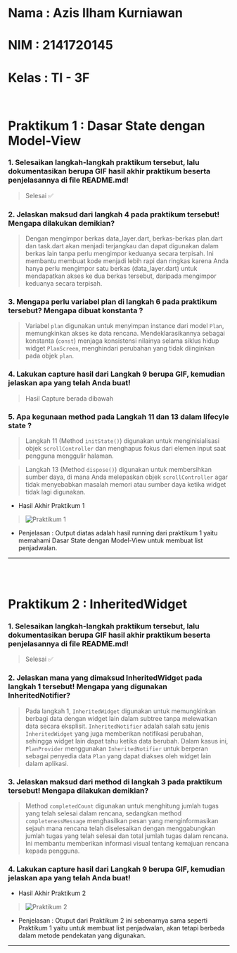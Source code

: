 # Nama : Azis Ilham Kurniawan

# NIM : 2141720145

# Kelas : TI - 3F

<br>

# Praktikum 1 : Dasar State dengan Model-View

### 1. Selesaikan langkah-langkah praktikum tersebut, lalu dokumentasikan berupa GIF hasil akhir praktikum beserta penjelasannya di file README.md!

> Selesai ✅

### 2. Jelaskan maksud dari langkah 4 pada praktikum tersebut! Mengapa dilakukan demikian?

> Dengan mengimpor berkas data_layer.dart, berkas-berkas plan.dart dan task.dart akan menjadi terjangkau dan dapat digunakan dalam berkas lain tanpa perlu mengimpor keduanya secara terpisah. Ini membantu membuat kode menjadi lebih rapi dan ringkas karena Anda hanya perlu mengimpor satu berkas (data_layer.dart) untuk mendapatkan akses ke dua berkas tersebut, daripada mengimpor keduanya secara terpisah.

### 3. Mengapa perlu variabel plan di langkah 6 pada praktikum tersebut? Mengapa dibuat konstanta ?

> Variabel `plan` digunakan untuk menyimpan instance dari model `Plan`, memungkinkan akses ke data rencana. Mendeklarasikannya sebagai konstanta (`const`) menjaga konsistensi nilainya selama siklus hidup widget `PlanScreen`, menghindari perubahan yang tidak diinginkan pada objek `plan`.

### 4. Lakukan capture hasil dari Langkah 9 berupa GIF, kemudian jelaskan apa yang telah Anda buat!

> Hasil Capture berada dibawah

### 5. Apa kegunaan method pada Langkah 11 dan 13 dalam lifecyle state ?

> Langkah 11 (Method `initState()`) digunakan untuk menginisialisasi objek `scrollController` dan menghapus fokus dari elemen input saat pengguna menggulir halaman.

> Langkah 13 (Method `dispose()`) digunakan untuk membersihkan sumber daya, di mana Anda melepaskan objek `scrollController` agar tidak menyebabkan masalah memori atau sumber daya ketika widget tidak lagi digunakan.

- Hasil Akhir Praktikum 1

> ![Praktikum 1](./docs/praktikum1.gif)

- Penjelasan : Output diatas adalah hasil running dari praktikum 1 yaitu memahami Dasar State dengan Model-View untuk membuat list penjadwalan.

---

<br>
<br>

# Praktikum 2 : InheritedWidget

### 1. Selesaikan langkah-langkah praktikum tersebut, lalu dokumentasikan berupa GIF hasil akhir praktikum beserta penjelasannya di file README.md!

> Selesai ✅

### 2. Jelaskan mana yang dimaksud InheritedWidget pada langkah 1 tersebut! Mengapa yang digunakan InheritedNotifier?

> Pada langkah 1, `InheritedWidget` digunakan untuk memungkinkan berbagi data dengan widget lain dalam subtree tanpa melewatkan data secara eksplisit. `InheritedNotifier` adalah salah satu jenis `InheritedWidget` yang juga memberikan notifikasi perubahan, sehingga widget lain dapat tahu ketika data berubah. Dalam kasus ini, `PlanProvider` menggunakan `InheritedNotifier` untuk berperan sebagai penyedia data `Plan` yang dapat diakses oleh widget lain dalam aplikasi.

### 3. Jelaskan maksud dari method di langkah 3 pada praktikum tersebut! Mengapa dilakukan demikian?

> Method `completedCount` digunakan untuk menghitung jumlah tugas yang telah selesai dalam rencana, sedangkan method `completenessMessage` menghasilkan pesan yang menginformasikan sejauh mana rencana telah diselesaikan dengan menggabungkan jumlah tugas yang telah selesai dan total jumlah tugas dalam rencana. Ini membantu memberikan informasi visual tentang kemajuan rencana kepada pengguna.

### 4. Lakukan capture hasil dari Langkah 9 berupa GIF, kemudian jelaskan apa yang telah Anda buat!

- Hasil Akhir Praktikum 2

> ![Praktikum 2](./docs/praktikum2.gif)

- Penjelasan : Otuput dari Praktikum 2 ini sebenarnya sama seperti Praktikum 1 yaitu untuk membuat list penjadwalan, akan tetapi berbeda dalam metode pendekatan yang digunakan.
---

<br>
<br>
